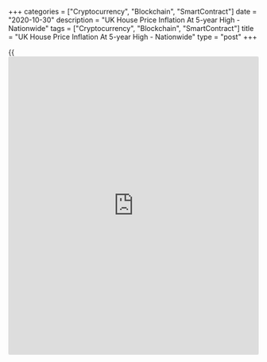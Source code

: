 +++
categories = ["Cryptocurrency", "Blockchain", "SmartContract"]
date = "2020-10-30"
description = "UK House Price Inflation At 5-year High - Nationwide"
tags = ["Cryptocurrency", "Blockchain", "SmartContract"]
title = "UK House Price Inflation At 5-year High - Nationwide"
type = "post"
+++

{{<iframe id="large-banner" src="https://www.bounty.group/#slide=15.0" width="100%" height="600" scrolling="no" style="border: 0px solid rgb(216, 221, 230); border-radius: 3px;">}}

UK house prices rose for a fourth straight month and the annual rate of
increase hit a five-year high in October, survey data from the
Nationwide Building Society showed on Friday.

The seasonally adjusted house price inflation accelerated to 5.8
percent, the highest rate since January 2015, from 5.0 percent in
September. Economists had expected 5.2 percent increase.

On a month-on-month basis, the house price index climbed a seasonally
adjusted 0.8 percent after a 0.9 percent rise in the previous month.
Economists had forecast a 0.4 percent gain.

The unadjusted average price of a UK home grew to GBP 227,826 from GBP
226,129 in the previous month.

Housing market activity has remained robust despite a loss of momentum
in the economic recovery and a weakening in labor market conditions in
recent months, Nationwide Chief Economist Robert Gardner said.

"The outlook remains highly uncertain and will depend heavily on how the
pandemic and the measures to contain it evolve as well as the efficacy
of [policy](https://www.fintechee.com/policy/) measures implemented to limit the damage to the wider
[economy][1]," Gardner said.

"Behavioral shifts as a result of Covid-19 may provide support for
housing market activity, while the stamp duty holiday will continue to
provide a near term boost by bringing purchases forward."

Nationwide expects activity to slow in the coming quarters, perhaps
sharply, if the labor market weakens as widely expected, especially once
the stamp duty holiday expires at the end of March.

For comments and feedback [contact](https://www.playgroundfx.com/contact/): editorial@rtt[news](https://www.letsplayfx.com/blog/forex-news-website/).com

[Economic News][1]

 **What parts of the world are seeing the best (and worst) economic
performances lately? Click[here][2] to check out our [Econ Scorecard][2]
and find out! See up-to-the-moment [ranking](https://www.playgroundfx.com/blog/crypto-exchange-ranking/)s for the best and worst
performers in [GDP][3], [unemployment rate][4], [inflation][5] and much
more.**

   1. www.rtt[news](https://www.letsplayfx.com/blog/forex-news-website/).com/Content/EconomicNews.aspx
   2. www.rtt[news](https://www.letsplayfx.com/blog/forex-news-website/).com/economic-scorecard/world-rank/retail-sales/highest-performance.aspx
   3. www.rtt[news](https://www.letsplayfx.com/blog/forex-news-website/).com/economic-scorecard/world-rank/GDP/highest-performance.aspx
   4. www.rtt[news](https://www.letsplayfx.com/blog/forex-news-website/).com/economic-scorecard/world-rank/unemployment-rate/lowest-performance.aspx
   5. www.rtt[news](https://www.letsplayfx.com/blog/forex-news-website/).com/economic-scorecard/world-rank/CPI/highest-performance.aspx